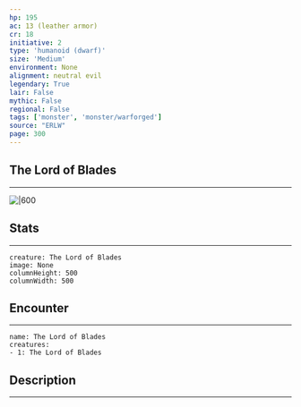 ```yaml
---
hp: 195
ac: 13 (leather armor)
cr: 18
initiative: 2
type: 'humanoid (dwarf)'    
size: 'Medium'
environment: None
alignment: neutral evil
legendary: True
lair: False
mythic: False
regional: False
tags: ['monster', 'monster/warforged']
source: "ERLW"
page: 300
---
```


## The Lord of Blades
---

![|600](D:/Program%20Files/5e.tools/img/bestiary/ERLW/The%20Lord%20of%20Blades.png)

## Stats
---

```statblock
creature: The Lord of Blades
image: None
columnHeight: 500
columnWidth: 500
```

## Encounter
---

```encounter-table
name: The Lord of Blades
creatures:
- 1: The Lord of Blades
```

## Description
---




